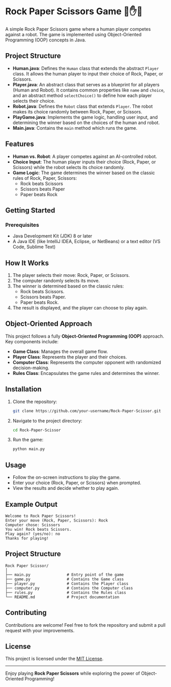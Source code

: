 # Rock Paper Scissors Game 🤖✋📝

A simple Rock Paper Scissors game where a human player competes against a robot. The game is implemented using Object-Oriented Programming (OOP) concepts in Java.

## Project Structure

- **Human.java**: Defines the `Human` class that extends the abstract `Player` class. It allows the human player to input their choice of Rock, Paper, or Scissors.
- **Player.java**: An abstract class that serves as a blueprint for all players (Human and Robot). It contains common properties like `name` and `choice`, and an abstract method `selectChoice()` to define how each player selects their choice.
- **Robot.java**: Defines the `Robot` class that extends `Player`. The robot makes its choice randomly between Rock, Paper, or Scissors.
- **PlayGame.java**: Implements the game logic, handling user input, and determining the winner based on the choices of the human and robot.
- **Main.java**: Contains the `main` method which runs the game.

## Features

- **Human vs. Robot**: A player competes against an AI-controlled robot.
- **Choice Input**: The human player inputs their choice (Rock, Paper, or Scissors) while the robot selects its choice randomly.
- **Game Logic**: The game determines the winner based on the classic rules of Rock, Paper, Scissors:
    - Rock beats Scissors
    - Scissors beats Paper
    - Paper beats Rock

## Getting Started

### Prerequisites

- Java Development Kit (JDK) 8 or later
- A Java IDE (like IntelliJ IDEA, Eclipse, or NetBeans) or a text editor (VS Code, Sublime Text)

## How It Works

1. The player selects their move: Rock, Paper, or Scissors.
2. The computer randomly selects its move.
3. The winner is determined based on the classic rules:
   - Rock beats Scissors.
   - Scissors beats Paper.
   - Paper beats Rock.
4. The result is displayed, and the player can choose to play again.

## Object-Oriented Approach

This project follows a fully **Object-Oriented Programming (OOP)** approach. Key components include:

- **Game Class**: Manages the overall game flow.
- **Player Class**: Represents the player and their choices.
- **Computer Class**: Represents the computer opponent with randomized decision-making.
- **Rules Class**: Encapsulates the game rules and determines the winner.

## Installation

1. Clone the repository:
   ```bash
   git clone https://github.com/your-username/Rock-Paper-Scissor.git
   ```
2. Navigate to the project directory:
   ```bash
   cd Rock-Paper-Scissor
   ```
3. Run the game:
   ```bash
   python main.py
   ```

## Usage

- Follow the on-screen instructions to play the game.
- Enter your choice (Rock, Paper, or Scissors) when prompted.
- View the results and decide whether to play again.

## Example Output

```
Welcome to Rock Paper Scissors!
Enter your move (Rock, Paper, Scissors): Rock
Computer chose: Scissors
You win! Rock beats Scissors.
Play again? (yes/no): no
Thanks for playing!
```

## Project Structure

```
Rock Paper Scissor/
│
├── main.py                # Entry point of the game
├── game.py                # Contains the Game class
├── player.py              # Contains the Player class
├── computer.py            # Contains the Computer class
├── rules.py               # Contains the Rules class
└── README.md              # Project documentation
```

## Contributing

Contributions are welcome! Feel free to fork the repository and submit a pull request with your improvements.

## License

This project is licensed under the [MIT License](LICENSE).

---

Enjoy playing **Rock Paper Scissors** while exploring the power of Object-Oriented Programming!
